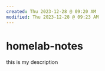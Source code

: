 ```yaml
---
created: Thu 2023-12-28 @ 09:20 AM
modified: Thu 2023-12-28 @ 09:23 AM
---
```

# homelab-notes
 this is my description
